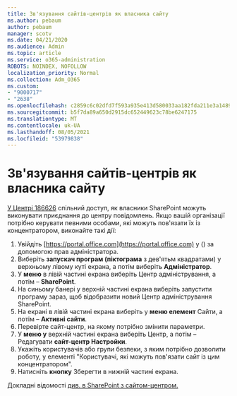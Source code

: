 ```yaml
---
title: Зв'язування сайтів-центрів як власника сайту
ms.author: pebaum
author: pebaum
manager: scotv
ms.date: 04/21/2020
ms.audience: Admin
ms.topic: article
ms.service: o365-administration
ROBOTS: NOINDEX, NOFOLLOW
localization_priority: Normal
ms.collection: Adm_O365
ms.custom:
- "9000717"
- "2638"
ms.openlocfilehash: c2859c6c02dfd7f593a935e413d580033aa182fda211e3a1489b43fddc067c6c
ms.sourcegitcommit: b5f7da89a650d2915dc652449623c78be6247175
ms.translationtype: MT
ms.contentlocale: uk-UA
ms.lasthandoff: 08/05/2021
ms.locfileid: "53979838"
---
```

# <a name="associate-hub-sites-as-site-owner"></a>Зв'язування сайтів-центрів як власника сайту

[У Центрі 186626](https://admin.microsoft.com/Adminportal/Home?source=applauncher#/MessageCenter?id=MC186626) спільний доступ, як власники SharePoint можуть виконувати приєднання до центру повідомлень. Якщо вашій організації потрібно керувати певними особами, які можуть пов'язати їх із концентратором, виконайте такі дії: 

1. Увійдіть [https://portal.office.com](https://portal.office.com) у () за допомогою прав адміністратора.
2. Виберіть **запускач програм (піктограма** з дев'ятьм квадратами) у верхньому лівому куті екрана, а потім виберіть **Адміністратор**.
3. У **меню** в лівій частині екрана виберіть Центр адміністрування, а потім – **SharePoint**.
4. На синьому банері у верхній  частині екрана виберіть запустити програму зараз, щоб відобразити новий Центр адміністрування SharePoint.
5. На екрані в лівій частині екрана виберіть у **меню елемент** Сайти, а потім – **Активні сайти**.
6. Перевірте сайт-центр, на якому потрібно змінити параметри.
7. У **меню у** верхній частині екрана виберіть Центр, а потім – Редагувати **сайт-центр Настройки**.
8. Укажіть користувачів або групи безпеки, з яким потрібно дозволити роботу, у елементі "Користувачі, які можуть пов'язати сайт із цим концентратором".
9. Натисніть **кнопку** Зберегти в нижній частині екрана.

Докладні відомості [див. в SharePoint з сайтом-центром.](https://support.office.com/article/associate-a-sharepoint-site-with-a-hub-site-ae0009fd-af04-4d3d-917d-88edb43efc05) 